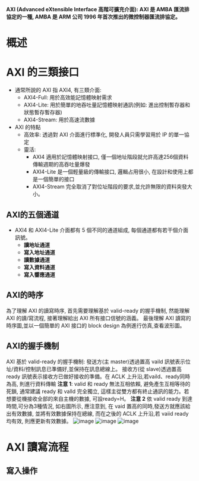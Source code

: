 **AXI (Advanced eXtensible Interface 高階可擴充介面): AXI 是 AMBA 匯流排協定的一種, AMBA 是 ARM 公司 1996 年首次推出的微控制器匯流排協定。**
# 概述
# AXI 的三類接口
* 通常所說的 AXI 指 AXI4, 有三類介面:
  * AXI4-Full: 用於高效能記憶體映射需求
  * AXI4-Lite: 用於簡單的地吞吐量記憶體映射通訊(例如: 進出控制暫存器和狀態暫存暫存器)
  * AXI4-Stream: 用於高速流數據
* AXI 的特點
  * 高效率: 透過對 AXI 介面進行標準化, 開發人員只需學習用於 IP 的單一協定
  * 靈活:
    * AXI4 適用於記憶體映射接口, 僅一個地址階段就允許高達256個資料傳輸週期的高吞吐量爆發
    * AXI4-Lite 是一個輕量級的傳輸接口, 邏輯占用很小, 在設計和使用上都是一個簡單的接口
    * AXI4-Stream 完全取消了對位址階段的要求,並允許無限的資料突發大小。
## AXI的五個通道
* AXI4 和 AXI4-Lite 介面都有 5 個不同的通道組成, 每個通道都有若干個介面訊號。
  * **讀地址通道**
  * **寫入地址通道**
  * **讀數據通道**
  * **寫入資料通道**
  * **寫入響應通道**
## AXI的時序
為了理解 AXI 的讀寫時序, 首先需要理解基於 valid-ready 的握手機制, 然能理解 AXI 的讀/寫流程, 接著理解給出 AXI 所有接口信號的涵義。
最後理解 AXI 讀寫的時序圖,並以一個簡單的 AXI 接口的 block design 為例進行仿真,查看波形圖。
## AXI的握手機制
AXI 基於 valid-ready 的握手機制:
發送方(主 master)透過置高 vaild 訊號表示位址/資料/控制訊息已準備好,並保持在訊息總線上。
接收方(從 slave)透過置高 ready 訊號表示接收方已做好接收的準備。在 ACLK 上升沿,若vaild、ready同時為高, 則進行資料傳輸
**注意 1**:
valid 和 ready 無法互相依賴, 避免產生互相等待的死鎖, 通常建議 ready 和 valld 完全獨立, 這樣主從雙方都有終止通訊的能力。若想要從機接收全部的來自主機的數據, 可設ready=H。
**注意 2**
依 valid ready 到達時間,可分為3種情況, 如右圖所示, 應注意到, 在 vaid 置高的同時,發送方就應該給出有效數據, 並將有效數據保持在總線, 而在之後的 ACLK 上升沿,若 vaiid ready均有效, 則應更新有效數據。
![image](https://github.com/user-attachments/assets/246e232e-20b0-4472-b4a1-1ef11d5e15a9)
![image](https://github.com/user-attachments/assets/fdbb5018-dfa7-4508-92cd-207056647714)
![image](https://github.com/user-attachments/assets/6415181d-6791-4092-b4a3-f0529999d8d7)
# AXI 讀寫流程
## 寫入操作
